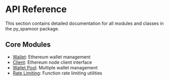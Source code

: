 # API Reference

This section contains detailed documentation for all modules and classes in the py_spamoor package.

## Core Modules

- [Wallet](wallet.md): Ethereum wallet management
- [Client](client.md): Ethereum node client interface
- [Wallet Pool](wallet_pool.md): Multiple wallet management
- [Rate Limiting](rate.md): Function rate limiting utilities 